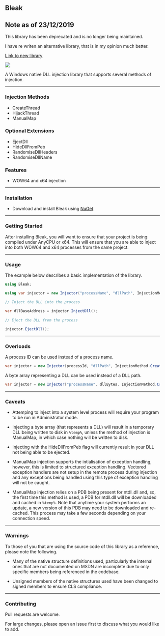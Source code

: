 ## Bleak 

## Note as of 23/12/2019

This library has been deprecated and is no longer being maintained.

I have re writen an alternative library, that is in my opinion much better. 

[Link to new library](https://github.com/Dewera/Lunar)

![](https://github.com/Akaion/Bleak/workflows/Continuous%20Integration/badge.svg)

A Windows native DLL injection library that supports several methods of injection.

----

### Injection Methods

* CreateThread
* HijackThread
* ManualMap

### Optional Extensions

* EjectDll
* HideDllFromPeb
* RandomiseDllHeaders
* RandomiseDllName

### Features

* WOW64 and x64 injection

----

### Installation

* Download and install Bleak using [NuGet](https://www.nuget.org/packages/Bleak)

----

### Getting Started

After installing Bleak, you will want to ensure that your project is being compiled under AnyCPU or x64. This will ensure that you are able to inject into both WOW64 and x64 processes from the same project.

----

### Usage

The example below describes a basic implementation of the library.

```csharp
using Bleak;

using var injector = new Injector("processName", "dllPath", InjectionMethod.CreateThread, InjectionFlags.None);

// Inject the DLL into the process
	
var dllBaseAddress = injector.InjectDll();
	
// Eject the DLL from the process

injector.EjectDll();
```

----

### Overloads

A process ID can be used instead of a process name.

```csharp
var injector = new Injector(processId, "dllPath", InjectionMethod.CreateThread, InjectionFlags.None);
```

A byte array representing a DLL can be used instead of a DLL path.

```csharp
var injector = new Injector("processName", dllBytes, InjectionMethod.CreateThread, InjectionFlags.None);
```
----

### Caveats

* Attemping to inject into a system level process will require your program to be run in Administrator mode.

* Injecting a byte array (that represents a DLL) will result in a temporary DLL being written to disk in `%temp%`, unless the method of injection is ManualMap, in which case nothing will be written to disk.

* Injecting with the HideDllFromPeb flag will currently result in your DLL not being able to be ejected.

* ManualMap injection supports the intialisation of exception handling, however, this is limited to structured exception handling. Vectored exception handlers are not setup in the remote process during injection and any exceptions being handled using this type of exception handling will not be caught.

* ManualMap injection relies on a PDB being present for ntdll.dll and, so, the first time this method is used, a PDB for ntdll.dll will be downloaded and cached in `%temp%`. Note that anytime your system performs an update, a new version of this PDB may need to be downloaded and re-cached. This process may take a few seconds depending on your connection speed.

----

### Warnings

To those of you that are using the source code of this library as a reference, please note the following.

* Many of the native structure definitions used, particularly the internal ones that are not documented on MSDN are incomplete due to only specific members being referenced in the codebase.

* Unsigned members of the native structures used have been changed to signed members to ensure CLS compliance.

----

### Contributing

Pull requests are welcome. 

For large changes, please open an issue first to discuss what you would like to add.
